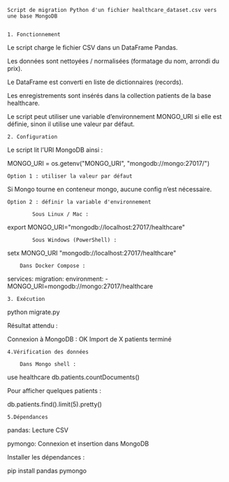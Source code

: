 	Script de migration Python d'un fichier healthcare_dataset.csv vers une base MongoDB


	1. Fonctionnement

Le script charge le fichier CSV dans un DataFrame Pandas.

Les données sont nettoyées / normalisées (formatage du nom, arrondi du prix).

Le DataFrame est converti en liste de dictionnaires (records).

Les enregistrements sont insérés dans la collection patients de la base healthcare.

Le script peut utiliser une variable d’environnement MONGO_URI si elle est définie, sinon il utilise une valeur par défaut.

	2. Configuration

Le script lit l’URI MongoDB ainsi :

MONGO_URI = os.getenv("MONGO_URI", "mongodb://mongo:27017/")

	Option 1 : utiliser la valeur par défaut

Si Mongo tourne en conteneur mongo, aucune config n’est nécessaire.

	Option 2 : définir la variable d'environnement
	
			Sous Linux / Mac :
export MONGO_URI="mongodb://localhost:27017/healthcare"

			Sous Windows (PowerShell) :
setx MONGO_URI "mongodb://localhost:27017/healthcare"

		Dans Docker Compose :
services:
  migration:
    environment:
      - MONGO_URI=mongodb://mongo:27017/healthcare

	3. Exécution
python migrate.py


Résultat attendu :

Connexion à MongoDB : OK
Import de X patients terminé 

	4.Vérification des données

		Dans Mongo shell :

use healthcare
db.patients.countDocuments()


Pour afficher quelques patients :

db.patients.find().limit(5).pretty()

	5.Dépendances
	
pandas:	  Lecture CSV

pymongo:	Connexion et insertion dans MongoDB

Installer les dépendances :

pip install pandas pymongo
